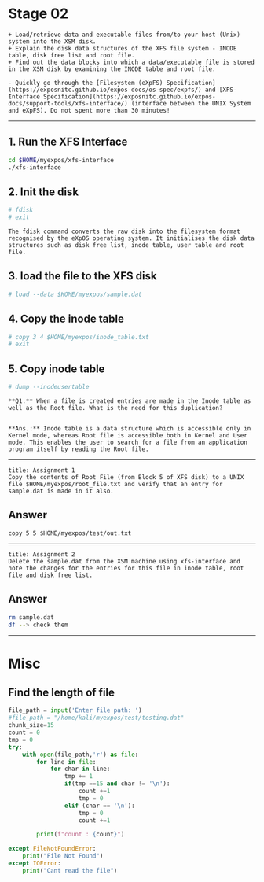 # Stage 02

```ad-abstract
+ Load/retrieve data and executable files from/to your host (Unix) system into the XSM disk.
+ Explain the disk data structures of the XFS file system - INODE table, disk free list and root file.
+ Find out the data blocks into which a data/executable file is stored in the XSM disk by examining the INODE table and root file.
```

```ad-attention
- Quickly go through the [Filesystem (eXpFS) Specification](https://exposnitc.github.io/expos-docs/os-spec/expfs/) and [XFS-Interface Specification](https://exposnitc.github.io/expos-docs/support-tools/xfs-interface/) (interface between the UNIX System and eXpFS). Do not spent more than 30 minutes!
```

---
## 1. Run the XFS Interface
```bash
cd $HOME/myexpos/xfs-interface
./xfs-interface
```

## 2. Init the disk
```bash
# fdisk
# exit
```

```ad-note
The fdisk command converts the raw disk into the filesystem format recognised by the eXpOS operating system. It initialises the disk data structures such as disk free list, inode table, user table and root file.
```

## 3. load the file to the XFS disk
```bash
# load --data $HOME/myexpos/sample.dat
```

## 4. Copy the inode table
```bash
# copy 3 4 $HOME/myexpos/inode_table.txt
# exit
```

## 5. Copy inode table
```bash
# dump --inodeusertable
```

```ad-question
**Q1.** When a file is created entries are made in the Inode table as well as the Root file. What is the need for this duplication?


**Ans.:** Inode table is a data structure which is accessible only in Kernel mode, whereas Root file is accessible both in Kernel and User mode. This enables the user to search for a file from an application program itself by reading the Root file.
```

---

```ad-question
title: Assignment 1
Copy the contents of Root File (from Block 5 of XFS disk) to a UNIX file $HOME/myexpos/root_file.txt and verify that an entry for sample.dat is made in it also.
```
## Answer
```
copy 5 5 $HOME/myexpos/test/out.txt
```

---

```ad-question
title: Assignment 2
Delete the sample.dat from the XSM machine using xfs-interface and note the changes for the entries for this file in inode table, root file and disk free list.
```

## Answer
```bash
rm sample.dat
df --> check them
```

---
# Misc
## Find the length of file
```python
file_path = input('Enter file path: ')
#file_path = "/home/kali/myexpos/test/testing.dat"
chunk_size=15
count = 0
tmp = 0
try:
	with open(file_path,'r') as file:
		for line in file:
			for char in line:
				tmp += 1
				if(tmp ==15 and char != '\n'):
					count +=1
					tmp = 0
				elif (char == '\n'):
					tmp = 0
					count +=1

		print(f"count : {count}")

except FileNotFoundError:
	print("File Not Found")
except IOError:
	print("Cant read the file")
```



























